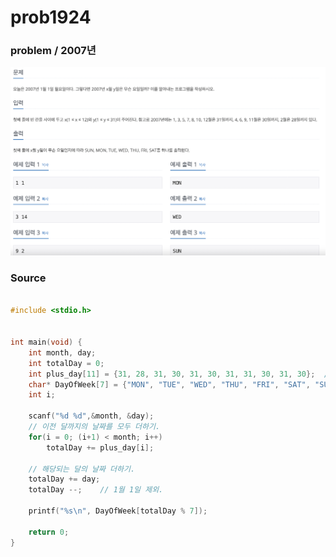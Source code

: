 # prob1924

### problem / 2007년
![ex_screenshot](../../img/prob1924.png)




### Source

~~~c

#include <stdio.h>


int main(void) {
    int month, day;
    int totalDay = 0;
    int plus_day[11] = {31, 28, 31, 30, 31, 30, 31, 31, 30, 31, 30};  //11월까지.
    char* DayOfWeek[7] = {"MON", "TUE", "WED", "THU", "FRI", "SAT", "SUN"};
    int i;

    scanf("%d %d",&month, &day);
    // 이전 달까지의 날짜를 모두 더하기.
    for(i = 0; (i+1) < month; i++)
        totalDay += plus_day[i];

    // 해당되는 달의 날짜 더하기.
    totalDay += day;
    totalDay --;    // 1월 1일 제외.

    printf("%s\n", DayOfWeek[totalDay % 7]);

    return 0;
}


~~~